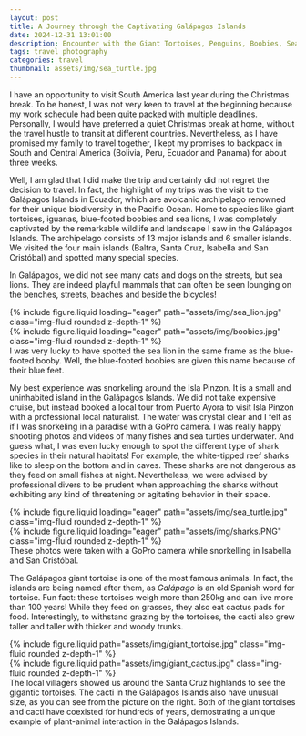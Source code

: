 ```yaml
---
layout: post
title: A Journey through the Captivating Galápagos Islands
date: 2024-12-31 13:01:00
description: Encounter with the Giant Tortoises, Penguins, Boobies, Sea Lions and Sharks
tags: travel photography
categories: travel
thumbnail: assets/img/sea_turtle.jpg
---
```


I have an opportunity to visit South America last year during the Christmas break. To be honest, I was not very keen to travel at the beginning because my work schedule had been quite packed with multiple deadlines. Personally, I would have preferred a quiet Christmas break at home, without the travel hustle to transit at different countries. Nevertheless, as I have promised my family to travel together, I kept my promises to backpack in South and Central America (Bolivia, Peru, Ecuador and Panama) for about three weeks.

Well, I am glad that I did make the trip and certainly did not regret the decision to travel. In fact, the highlight of my trips was the visit to the Galápagos Islands in Ecuador, which are avolcanic archipelago renowned for their unique biodiversity in the Pacific Ocean. Home to species like giant tortoises, iguanas, blue-footed boobies and sea lions, I was completely captivated by the remarkable wildlife and landscape I saw in the Galápagos Islands. The archipelago consists of 13 major islands and 6 smaller islands. We visited the four main islands (Baltra, Santa Cruz, Isabella and San Cristóbal) and spotted many special species.

In Galápagos, we did not see many cats and dogs on the streets, but sea lions. They are indeed playful mammals that can often be seen lounging on the benches, streets, beaches and beside the bicycles!

<div class="row mt-3">
    <div class="col-sm mt-3 mt-md-0">
        {% include figure.liquid loading="eager" path="assets/img/sea_lion.jpg" class="img-fluid rounded z-depth-1" %}
    </div>
    <div class="col-sm mt-3 mt-md-0">
        {% include figure.liquid loading="eager" path="assets/img/boobies.jpg" class="img-fluid rounded z-depth-1" %}
    </div>
</div>
<div class="caption">
    I was very lucky to have spotted the sea lion in the same frame as the blue-footed booby. Well, the blue-footed boobies are given this name because of their blue feet.
</div>

My best experience was snorkeling around the Isla Pinzon. It is a small and uninhabited island in the Galápagos Islands. We did not take expensive cruise, but instead booked a local tour from Puerto Ayora to visit Isla Pinzon with a professional local naturalist. The water was crystal clear and I felt as if I was snorkeling in a paradise with a GoPro camera. I was really happy shooting photos and videos of many fishes and sea turtles underwater. And guess what, I was even lucky enough to spot the different type of shark species in their natural habitats! For example, the white-tipped reef sharks like to sleep on the bottom and in caves. These sharks are not dangerous as they feed on small fishes at night. Nevertheless, we were advised by professional divers to be prudent when approaching the sharks without exhibiting any kind of threatening or agitating behavior in their space.

<div class="row mt-3">
    <div class="col-sm mt-3 mt-md-0">
        {% include figure.liquid loading="eager" path="assets/img/sea_turtle.jpg" class="img-fluid rounded z-depth-1" %}
    </div>
    <div class="col-sm mt-3 mt-md-0">
        {% include figure.liquid loading="eager" path="assets/img/sharks.PNG" class="img-fluid rounded z-depth-1" %}
    </div>
</div>
<div class="caption">
    These photos were taken with a GoPro camera while snorkelling in Isabella and San Cristóbal.
</div>

The Galápagos giant tortoise is one of the most famous animals. In fact, the islands are being named after them, as _Galápago_ is an old Spanish word for tortoise. Fun fact: these tortoises weigh more than 250kg and can live more than 100 years! While they feed on grasses, they also eat cactus pads for food. Interestingly, to withstand grazing by the tortoises, the cacti also grew taller and taller with thicker and woody trunks.

<div class="row mt-3">
    <div class="col-sm mt-3 mt-md-0">
        {% include figure.liquid path="assets/img/giant_tortoise.jpg" class="img-fluid rounded z-depth-1" %}
    </div>
    <div class="col-sm mt-3 mt-md-0">
        {% include figure.liquid path="assets/img/giant_cactus.jpg" class="img-fluid rounded z-depth-1" %}
    </div>
</div>
<div class="caption">
    The local villagers showed us around the Santa Cruz highlands to see the gigantic tortoises. The cacti in the Galápagos Islands also have unusual size, as you can see from the picture on the right. Both of the giant tortoises and cacti have coexisted for hundreds of years, demostrating a unique example of plant-animal interaction in the Galápagos Islands.
</div>

